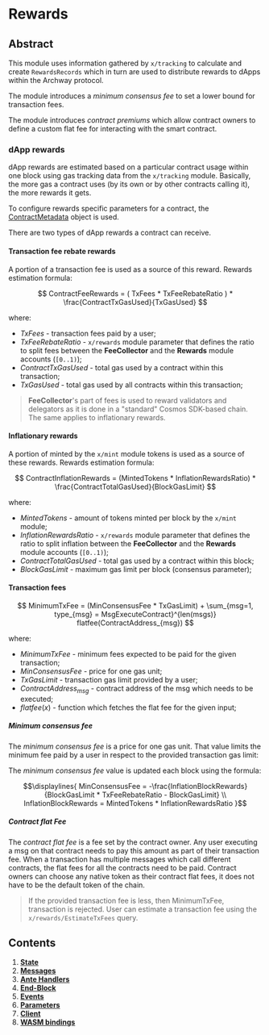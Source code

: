 <!--
order: 0
title: Rewards Overview
parent:
  title: "rewards"
-->

# Rewards

## Abstract

This module uses information gathered by `x/tracking` to calculate and create `RewardsRecords` which in turn are used to distribute rewards to dApps within the Archway protocol.

The module introduces a *minimum consensus fee* to set a lower bound for transaction fees.

The module introduces *contract premiums* which allow contract owners to define a custom flat fee for interacting with the smart contract.

### dApp rewards

dApp rewards are estimated based on a particular contract usage within one block using gas tracking data from the `x/tracking` module.
Basically, the more gas a contract uses (by its own or by other contracts calling it), the more rewards it gets.

To configure rewards specific parameters for a contract, the [ContractMetadata](01_state.md#ContractMetadata) object is used.

There are two types of dApp rewards a contract can receive.

#### Transaction fee rebate rewards

A portion of a transaction fee is used as a source of this reward. Rewards estimation formula:

$$
ContractFeeRewards = ( TxFees * TxFeeRebateRatio ) * \frac{ContractTxGasUsed}{TxGasUsed}
$$

where:

* *TxFees* - transaction fees paid by a user;
* *TxFeeRebateRatio* - `x/rewards` module parameter that defines the ratio to split fees between the **FeeCollector** and the **Rewards** module accounts (`[0..1)`);
* *ContractTxGasUsed* - total gas used by a contract within this transaction;
* *TxGasUsed* - total gas used by all contracts within this transaction;

> **FeeCollector**'s part of fees is used to reward validators and delegators as it is done in a "standard" Cosmos SDK-based chain. The same applies to inflationary rewards.

#### Inflationary rewards

A portion of minted by the `x/mint` module tokens is used as a source of these rewards. Rewards estimation formula:

$$
ContractInflationRewards = (MintedTokens * InflationRewardsRatio) * \frac{ContractTotalGasUsed}{BlockGasLimit}
$$

where:

* *MintedTokens* - amount of tokens minted per block by the `x/mint` module;
* *InflationRewardsRatio* - `x/rewards` module parameter that defines the ratio to split inflation between the **FeeCollector** and the **Rewards** module accounts (`[0..1)`);
* *ContractTotalGasUsed* - total gas used by a contract within this block;
* *BlockGasLimit* - maximum gas limit per block (consensus parameter);

#### Transaction fees

$$
MinimumTxFee = (MinConsensusFee * TxGasLimit) + \sum_{msg=1, type_{msg} = MsgExecuteContract}^{len(msgs)} flatfee(ContractAddress_{msg})
$$

where:

* $MinimumTxFee$ - minimum fees expected to be paid for the given transaction;
* $MinConsensusFee$ - price for one gas unit;
* $TxGasLimit$ - transaction gas limit provided by a user;
* $ContractAddress_{msg}$ - contract address of the msg which needs to be executed;
* $flatfee(x)$ - function which fetches the flat fee for the given input;

##### Minimum consensus fee

The *minimum consensus fee* is a price for one gas unit. That value limits the minimum fee paid by a user in respect to the provided transaction gas limit:

The *minimum consensus fee* value is updated each block using the formula:

$$\displaylines{
MinConsensusFee = -\frac{InflationBlockRewards}{BlockGasLimit * TxFeeRebateRatio - BlockGasLimit} \\
InflationBlockRewards = MintedTokens * InflationRewardsRatio
}$$

##### Contract flat Fee

The *contract flat fee* is a fee set by the contract owner. Any user executing a msg on that contract needs to pay this amount as part of their transaction fee. When a transaction has multiple messages which call different contracts, the flat fees for all the contracts need to be paid. Contract owners  can choose any native token as their contract flat fees, it does not have to be the default token of the chain.

> If the provided transaction fee is less, then MinimumTxFee, transaction is rejected.
> User can estimate a transaction fee using the `x/rewards/EstimateTxFees` query.

## Contents

1. **[State](01_state.md)**
2. **[Messages](02_messages.md)**
3. **[Ante Handlers](03_ante_handlers.md)**
4. **[End-Block](04_end_block.md)**
5. **[Events](05_events.md)**
6. **[Parameters](06_params.md)**
7. **[Client](07_client.md)**
8. **[WASM bindings](08_wasm_bindings.md)**
